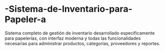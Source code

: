 # -Sistema-de-Inventario-para-Papeler-a
Sistema completo de gestión de inventario desarrollado específicamente para papelerías, con interfaz moderna y todas las funcionalidades necesarias para administrar productos, categorías, proveedores y reportes.
